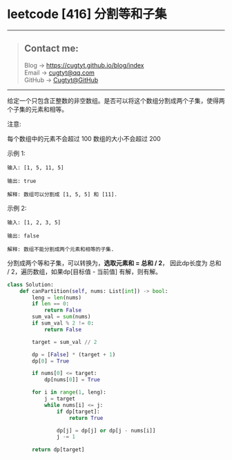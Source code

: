 # leetcode [416] 分割等和子集

---
> ## Contact me:
> Blog -> <https://cugtyt.github.io/blog/index>  
> Email -> <cugtyt@qq.com>  
> GitHub -> [Cugtyt@GitHub](https://github.com/Cugtyt)

---

给定一个只包含正整数的非空数组。是否可以将这个数组分割成两个子集，使得两个子集的元素和相等。

注意:

每个数组中的元素不会超过 100
数组的大小不会超过 200

示例 1:
```
输入: [1, 5, 11, 5]

输出: true

解释: 数组可以分割成 [1, 5, 5] 和 [11].
```

示例 2:
```
输入: [1, 2, 3, 5]

输出: false

解释: 数组不能分割成两个元素和相等的子集.
```

分割成两个等和子集，可以转换为，**选取元素和 = 总和 / 2**， 因此dp长度为 总和 / 2，遍历数组，如果dp[目标值 - 当前值] 有解，则有解。

``` python
class Solution:
    def canPartition(self, nums: List[int]) -> bool:
        leng = len(nums)
        if len == 0:
            return False
        sum_val = sum(nums)
        if sum_val % 2 != 0:
            return False

        target = sum_val // 2

        dp = [False] * (target + 1)
        dp[0] = True

        if nums[0] <= target:
            dp[nums[0]] = True

        for i in range(1, leng):
            j = target
            while nums[i] <= j:
                if dp[target]:
                    return True

                dp[j] = dp[j] or dp[j - nums[i]]
                j -= 1
        
        return dp[target]
```
